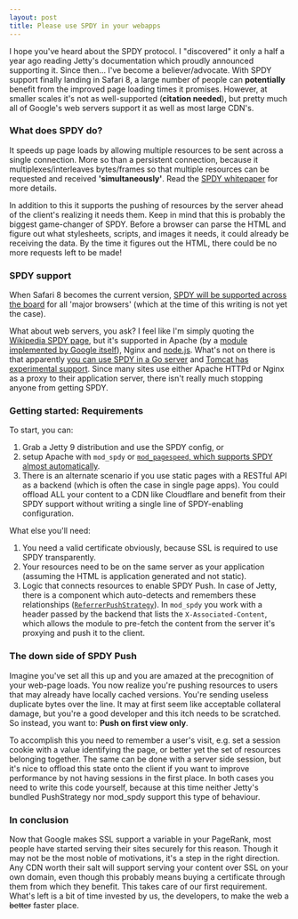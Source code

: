 ```yaml
---
layout: post
title: Please use SPDY in your webapps
---
```

I hope you've heard about the SPDY protocol. I "discovered" it only a half a year ago reading Jetty's documentation which proudly announced supporting it. Since then... I've become a believer/advocate. With SPDY support finally landing in Safari 8, a large number of people can **potentially** benefit from the improved page loading times it promises. However, at smaller scales it's not as well-supported (**citation needed**), but pretty much all of Google's web servers support it as well as most large CDN's.

### What does SPDY do?
It speeds up page loads by allowing multiple resources to be sent across a single connection. More so than a persistent connection, because it multiplexes/interleaves bytes/frames so that multiple resources can be requested and received __'simultaneously'__. Read the [SPDY whitepaper](http://dev.chromium.org/spdy/spdy-whitepaper) for more details.

In addition to this it supports the pushing of resources by the server ahead of the client's realizing it needs them. Keep in mind that this is probably the biggest game-changer of SPDY. Before a browser can parse the HTML and figure out what stylesheets, scripts, and images it needs, it could already be receiving the data. By the time it figures out the HTML, there could be no more requests left to be made!

### SPDY support
When Safari 8 becomes the current version, [SPDY will be supported across the board](http://caniuse.com/#feat=spdy) for all 'major browsers' (which at the time of this writing is not yet the case).

What about web servers, you ask? I feel like I'm simply quoting the [Wikipedia SPDY page](http://en.wikipedia.org/wiki/SPDY), but it's supported in Apache (by a [module implemented by Google itself](https://code.google.com/p/mod-spdy/)), Nginx and [node.js](https://github.com/indutny/node-spdy). What's not on there is that apparently [you can use SPDY in a Go server](https://godoc.org/code.google.com/p/go.net/spdy) and [Tomcat has experimental support](http://www.theserverside.com/news/thread.tss?thread_id=76803). Since many sites use either Apache HTTPd or Nginx as a proxy to their application server, there isn't really much stopping anyone from getting SPDY.

### Getting started: Requirements
To start, you can: 

1. Grab a Jetty 9 distribution and use the SPDY config, or
2. setup Apache with `mod_spdy` or [`mod_pagespeed`, which supports SPDY almost automatically](https://developers.google.com/speed/pagespeed/module/https_support).
3. There is an alternate scenario if you use static pages with a RESTful API as a backend (which is often the case in single page apps). You could offload ALL your content to a CDN like Cloudflare and benefit from their SPDY support without writing a single line of SPDY-enabling configuration.

What else you'll need:

1. You need a valid certificate obviously, because SSL is required to use SPDY transparently.
2. Your resources need to be on the same server as your application (assuming the HTML is application generated and not static).
3. Logic that connects resources to enable SPDY Push. In case of Jetty, there is a component which auto-detects and remembers these relationships ([`ReferrerPushStrategy`](http://www.eclipse.org/jetty/documentation/current/spdy-implementing-push.html)). In `mod_spdy` you work with a header passed by the backend that lists the `X-Associated-Content`, which allows the module to pre-fetch the content from the server it's proxying and push it to the client.

### The down side of SPDY Push
Imagine you've set all this up and you are amazed at the precognition of your web-page loads. You now realize you're pushing resources to users that may already have locally cached versions. You're sending useless duplicate bytes over the line. It may at first seem like acceptable collateral damage, but you're a good developer and this itch needs to be scratched. So instead, you want to: __Push on first view only__.

To accomplish this you need to remember a user's visit, e.g. set a session cookie with a value identifying the page, or better yet the set of resources belonging together. The same can be done with a server side session, but it's nice to offload this state onto the client if you want to improve performance by not having sessions in the first place. In both cases you need to write this code yourself, because at this time neither Jetty's bundled PushStrategy nor mod_spdy support this type of behaviour.

### In conclusion
Now that Google makes SSL support a variable in your PageRank, most people have started serving their sites securely for this reason. Though it may not be the most noble of motivations, it's a step in the right direction. Any CDN worth their salt will support serving your content over SSL on your own domain, even though this probably means buying a certificate through them from which they benefit. This takes care of our first requirement. What's left is a bit of time invested by us, the developers, to make the web a ~~better~~ faster place.
